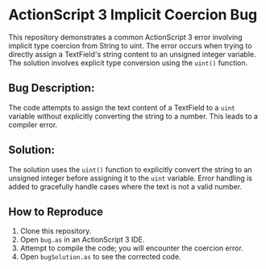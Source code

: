 # ActionScript 3 Implicit Coercion Bug

This repository demonstrates a common ActionScript 3 error involving implicit type coercion from String to uint. The error occurs when trying to directly assign a TextField's string content to an unsigned integer variable. The solution involves explicit type conversion using the `uint()` function. 

## Bug Description:

The code attempts to assign the text content of a TextField to a `uint` variable without explicitly converting the string to a number.  This leads to a compiler error.

## Solution:

The solution uses the `uint()` function to explicitly convert the string to an unsigned integer before assigning it to the `uint` variable.  Error handling is added to gracefully handle cases where the text is not a valid number.

## How to Reproduce

1.  Clone this repository.
2.  Open `bug.as` in an ActionScript 3 IDE.
3.  Attempt to compile the code; you will encounter the coercion error.
4.  Open `bugSolution.as` to see the corrected code.